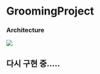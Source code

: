 # GroomingProject
### Architecture
<img src='https://github.com/honeydanji/SharedAlbumProject/assets/129818881/6d045241-bd58-4e21-9f7a-9ee88048020e'>

## 다시 구현 중.....
